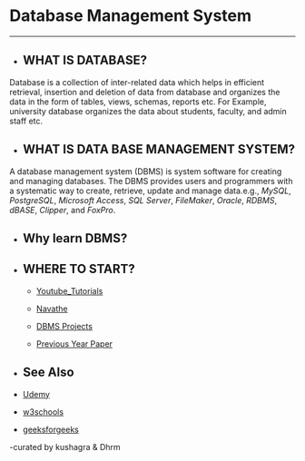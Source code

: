 # Database Management System
----------------------------------
+ ## WHAT IS DATABASE?
Database is a collection of inter-related data which helps in efficient retrieval, insertion and deletion of data from database and organizes the data in the form of tables, views, schemas, reports etc. For Example, university database organizes the data about students, faculty, and admin staff etc.
+ ## WHAT IS DATA BASE MANAGEMENT SYSTEM?
A database management system (DBMS) is system software for creating and managing databases. The DBMS provides users and programmers with a systematic way to create, retrieve, update and manage data.e.g., *MySQL*, *PostgreSQL*, *Microsoft Access*, *SQL Server*, *FileMaker*, *Oracle*, *RDBMS*, *dBASE*, *Clipper*, and *FoxPro*.
+ ## Why learn DBMS?
* ## WHERE TO START?
  + [Youtube_Tutorials](https://www.youtube.com/playlist?list=PL7ersPsTyYt1ebhCAv0eLaQE-urdmELIx)
  
  + [Navathe](https://drive.google.com/open?id=14t3T6ljsM75wa_qMJs5zDqIeZlJ_MkwO)
  
  + [DBMS Projects](https://drive.google.com/open?id=1-AEedCzKw7XuigTKNuoJS3QYweMNSJro)
  
  + [Previous Year Paper](https://drive.google.com/open?id=1VPq9ggHWPdVZmpTMqngjMkR1ZCxVyzov)
  
 + ## See Also
  
  + [Udemy](https://www.udemy.com/complete-mysql-database-course-from-zero-to-hero/) 
  
  + [w3schools](https://www.w3schools.in/dbms "w3schools")
         
  + [geeksforgeeks](https://www.geeksforgeeks.org/database-management-system-introduction-set-1/)
         
  
  -curated by kushagra & Dhrm

